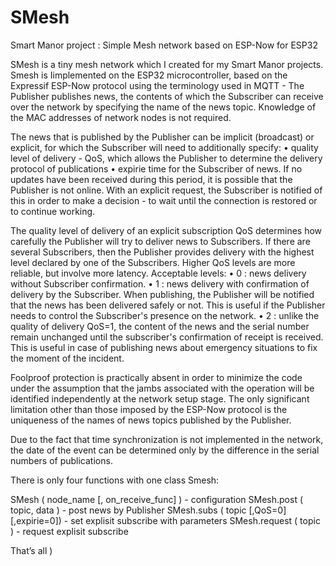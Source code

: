 # SMesh
Smart Manor project : Simple Mesh network based on ESP-Now for ESP32

SMesh is a tiny mesh network  which I created for my Smart Manor projects. Smesh is Iimplemented on the ESP32 microcontroller, based on the Expressif ESP-Now protocol using the terminology used in MQTT - The Publisher publishes news, the contents of which the Subscriber can receive over the network by specifying the name of the news topic. Knowledge of the MAC addresses of network nodes is not required.

The news that is published by the Publisher can be implicit (broadcast) or explicit, for which the Subscriber will need to additionally specify:
    • quality level of delivery - QoS, which allows the Publisher to determine the delivery protocol of publications
    • expirie time for the Subscriber of news. If no updates have been received during this period, it is possible that the Publisher is not online. With an explicit request, the Subscriber is notified of this in order to make a decision - to wait until the connection is restored or to continue working.
      
The quality level of delivery of an explicit subscription QoS determines how carefully the Publisher will try to deliver news to Subscribers. If there are several Subscribers, then the Publisher provides delivery with the highest level declared by one of the Subscribers. Higher QoS levels are more reliable, but involve more latency. Acceptable levels:
    • 0 : news delivery without Subscriber confirmation.
    • 1 : news delivery with confirmation of delivery by the Subscriber. When publishing, the Publisher will be notified that the news has been delivered safely or not. This is useful if the Publisher needs to control the Subscriber's presence on the network.
    • 2 : unlike the quality of delivery QoS=1, the content of the news and the serial number remain unchanged until the subscriber's confirmation of receipt is received. This is useful in case of publishing news about emergency situations to fix the moment of the incident.
      
Foolproof protection is practically absent in order to minimize the code under the assumption that the jambs associated with the operation will be identified independently at the network setup stage.
The only significant limitation other than those imposed by the ESP-Now protocol is the uniqueness of the names of news topics published by the Publisher.

Due to the fact that time synchronization is not implemented in the network, the date of the event can be determined only by the difference in the serial numbers of publications.


There is only four functions with one class Smesh:

SMesh ( node_name [, on_receive_func] ) - configuration
SMesh.post ( topic, data ) - post news by Publisher
SMesh.subs ( topic [,QoS=0] [,expirie=0]) - set explisit subscribe with parameters
SMesh.request ( topic ) - request explisit subscribe

That’s all )

